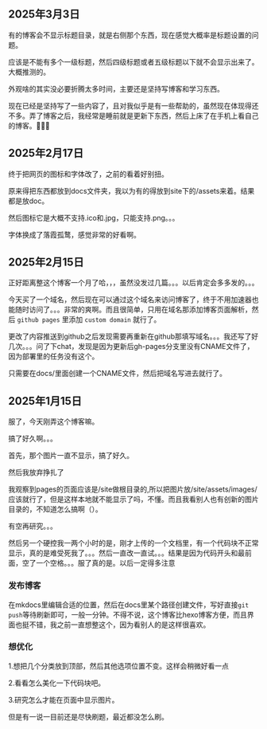 ## 2025年3月3日

有的博客会不显示标题目录，就是右侧那个东西，现在感觉大概率是标题设置的问题。

应该是不能有多个一级标题，然后四级标题或者五级标题以下就不会显示出来了。大概推测的。

外观啥的其实没必要折腾太多时间，主要还是坚持写博客和学习东西。

现在已经是坚持写了一些内容了，且对我似乎是有一些帮助的，虽然现在体现得还不多。弄了博客之后，我经常是睡前就是更新下东西，然后上床了在手机上看自己的博客。🤣🤣🤣

## 2025年2月17日

终于把网页的图标和字体改了，之前的看着好别扭。

原来得把东西都放到docs文件夹，我以为有的得放到site下的/assets来着。结果都是放doc。

然后图标它是大概不支持.ico和.jpg，只能支持.png。。。

字体换成了落霞孤鹜，感觉非常的好看啊。
## 2025年2月15日
正好距离整这个博客一个月了哈，，，虽然没发过几篇。。。以后肯定会多多发的。。。

今天买了一个域名，然后现在可以通过这个域名来访问博客了，终于不用加速器也能随时访问了。。。非常的爽啊。而且很简单，只用在域名那添加博客页面解析，然后 `github pages` 里添加 `custom domain` 就行了。  

更改了内容推送到github之后发现需要再重新在github那填写域名。。。我还写了好几次。。。问了下chat，发现是因为更新后gh-pages分支里没有CNAME文件了，因为部署里的任务没有这个。

只需要在docs/里面创建一个CNAME文件，然后把域名写进去就行了。

## 2025年1月15日
服了，今天刚弄这个博客嘛。

搞了好久啊。。。

首先，那个图片一直不显示，搞了好久。

然后我放弃挣扎了

我观察到pages的页面应该是/site做根目录的,所以把图片放/site/assets/images/ 应该就行了，但是这样本地就不能显示了吗，不懂。而且我看别人也有创新的图片目录的，不知道怎么搞啊（）。

有空再研究。。。

然后另一个硬控我一两个小时的是，刚才上传的一个文档里，有一个代码块不正常显示，真的是难受死我了。。。然后一直改一直试。。。结果是因为代码开头和最前面，空了一个空格。。。服了真的是。以后一定得多注意

### 发布博客
在mkdocs里编辑合适的位置，然后在docs里某个路径创建文件，写好直接`git push`等待刷新即可，一般一分钟。不得不说，这个博客比hexo博客方便，而且界面也挺不错，我之前一直想整这个，因为看别人的是这样很喜欢。

### 想优化
1.想把几个分类放到顶部，然后其他选项位置不变。这样会稍微好看一点

2.看看怎么美化一下代码块吧。

3.研究怎么才能在页面中显示图片。

但是有一说一目前还是尽快刷题，最近都没怎么刷。